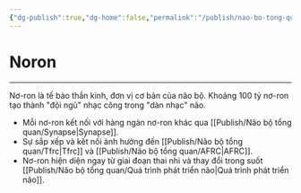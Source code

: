 ```yaml
---
{"dg-publish":true,"dg-home":false,"permalink":"/publish/nao-bo-tong-quan/noron/","dgPassFrontmatter":true,"noteIcon":"","updated":"2025-01-12T15:19:46.391+07:00"}
---
```


# Noron
---

Nơ-ron là tế bào thần kinh, đơn vị cơ bản của não bộ. Khoảng 100 tỷ nơ-ron tạo thành "đội ngũ" nhạc công trong "dàn nhạc" não.

- Mỗi nơ-ron kết nối với hàng ngàn nơ-ron khác qua [[Publish/Não bộ tổng quan/Synapse\|Synapse]].
- Sự sắp xếp và kết nối ảnh hưởng đến [[Publish/Não bộ tổng quan/Tfrc\|Tfrc]] và [[Publish/Não bộ tổng quan/AFRC\|AFRC]].
- Nơ-ron hiện diện ngay từ giai đoạn thai nhi và thay đổi trong suốt [[Publish/Não bộ tổng quan/Quá trình phát triển não\|Quá trình phát triển não]].
